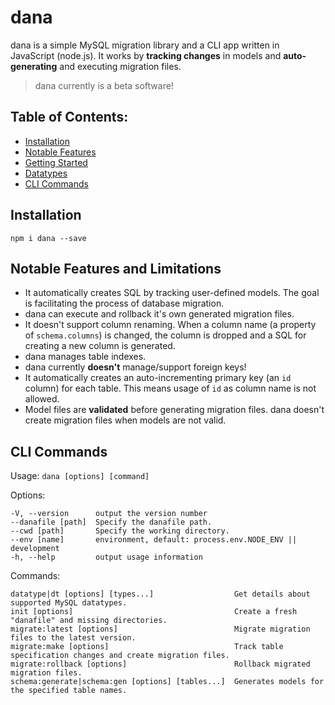 dana
=====
dana is a simple MySQL migration library and a CLI app written in JavaScript (node.js). It works by **tracking changes** in models and **auto-generating** and executing migration files.

> dana currently is a beta software!

## Table of Contents:
- [Installation](#installation)
- [Notable Features](#notable-features-and-limitations)
- [Getting Started](https://github.com/ramhejazi/dana/blob/master/docs/getting_started.md)
- [Datatypes](https://github.com/ramhejazi/dana/blob/master/docs/datatypes.md)
- [CLI Commands](#cli-commands)

## Installation
```
npm i dana --save
```

## Notable Features and Limitations
- It automatically creates SQL by tracking user-defined models. The goal is facilitating the process of database migration.
- dana can execute and rollback it's own generated migration files.
- It doesn't support column renaming. When a column name (a property of `schema.columns`) is changed, the column is dropped and a SQL for creating a new column is generated.
- dana manages table indexes.
- dana currently **doesn't** manage/support foreign keys!
- It automatically creates an auto-incrementing primary key (an `id` column) for each table. This means usage of `id` as column name is not allowed.
- Model files are **validated** before generating migration files. dana doesn't create migration files when models are not valid.

## CLI Commands
Usage: `dana [options] [command]`

Options:

    -V, --version      output the version number
    --danafile [path]  Specify the danafile path.
    --cwd [path]       Specify the working directory.
    --env [name]       environment, default: process.env.NODE_ENV || development
    -h, --help         output usage information


Commands:

    datatype|dt [options] [types...]                  Get details about supported MySQL datatypes.
    init [options]                                    Create a fresh "danafile" and missing directories.
    migrate:latest [options]                          Migrate migration files to the latest version.
    migrate:make [options]                            Track table specification changes and create migration files.
    migrate:rollback [options]                        Rollback migrated migration files.
    schema:generate|schema:gen [options] [tables...]  Generates models for the specified table names.
